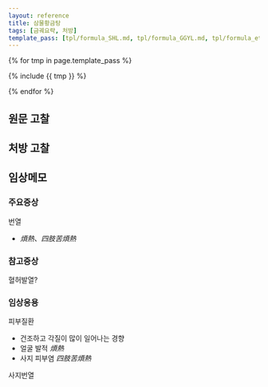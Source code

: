 ```yaml
---
layout: reference
title: 삼물황금탕
tags: [금궤요략, 처방]
template_pass: [tpl/formula_SHL.md, tpl/formula_GGYL.md, tpl/formula_etc.md]
---
```


{% for tmp in page.template_pass %}

{% include {{ tmp }} %}

{% endfor %}

## 원문 고찰

## 처방 고찰



## 임상메모


### 주요증상

번열
* _煩熱、四肢苦煩熱_

### 참고증상

혈허발열?

### 임상응용

피부질환
* 건조하고 각질이 많이 일어나는 경향
* 얼굴 발적 _煩熱_
* 사지 피부염 _四肢苦煩熱_

사지번열

